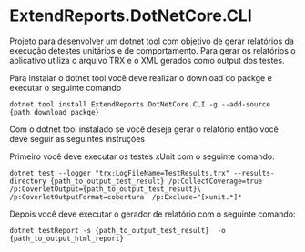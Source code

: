 # ExtendReports.DotNetCore.CLI

Projeto para desenvolver um dotnet tool com objetivo de gerar relatórios da execução detestes unitários e de comportamento. Para gerar os relatórios o aplicativo utiliza o arquivo TRX e o XML gerados como output dos testes.

Para instalar o dotnet tool você deve realizar o download do packge e executar o seguinte comando
```
dotnet tool install ExtendReports.DotNetCore.CLI -g --add-source {path_download_packge}
```


Com o dotnet tool instalado se você deseja gerar o relatório então você deve seguir as seguintes instruções

Primeiro você deve executar os testes xUnit com o seguinte comando:
```
dotnet test --logger "trx;LogFileName=TestResults.trx" --results-directory {path_to_output_test_result} /p:CollectCoverage=true  /p:CoverletOutput={path_to_output_test_result}\  /p:CoverletOutputFormat=cobertura  /p:Exclude="[xunit.*]*
```

Depois você deve executar o gerador de relatório com o seguinte comando:
```
dotnet testReport -s {path_to_output_test_result}  -o {path_to_output_html_report}
```


